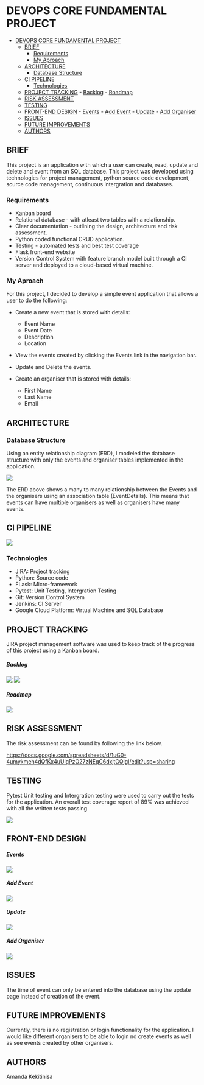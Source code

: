 # DEVOPS CORE FUNDAMENTAL PROJECT
- [DEVOPS CORE FUNDAMENTAL PROJECT](#devops-core-fundamental-project)
  - [BRIEF](#brief)
    - [Requirements](#requirements)
    - [My Aproach](#my-aproach)
  - [ARCHITECTURE](#architecture)
    - [Database Structure](#database-structure)
  - [CI PIPELINE](#ci-pipeline)
    - [Technologies](#technologies)
  - [PROJECT TRACKING](#project-tracking)
        - [Backlog](#backlog)
        - [Roadmap](#roadmap)
  - [RISK ASSESSMENT](#risk-assessment)
  - [TESTING](#testing)
  - [FRONT-END DESIGN](#front-end-design)
        - [Events](#events)
        - [Add Event](#add-event)
        - [Update](#update)
        - [Add Organiser](#add-organiser)
  - [ISSUES](#issues)
  - [FUTURE IMPROVEMENTS](#future-improvements)
  - [AUTHORS](#authors)
## BRIEF
This project is an application with which a user can create, read, update and delete and event from an SQL database. This project was developed using technologies for project management, python source code development, source code management, continuous intergration and databases. 

### Requirements
* Kanban board
* Relational database - with atleast two tables with a relationship.
* Clear documentation - outlining the design, architecture and risk assessment.
* Python coded functional CRUD application.
* Testing - automated tests and best test coverage
* Flask front-end website
* Version Control System with feature branch model built through a CI server and deployed to a cloud-based virtual machine.

### My Aproach
For this project, I decided to develop a simple event application that allows a user to do the following:
* Create a new event that is stored with details:
  - Event Name
  - Event Date
  - Description
  - Location
  
* View the events created by clicking the Events link in the navigation bar.
* Update and Delete the events.

* Create an organiser that is stored with details:
  - First Name
  - Last Name
  - Email


## ARCHITECTURE 
### Database Structure
Using an entity relationship diagram (ERD), I modeled the database structure with only the events and organiser tables implemented in the application.

![](https://github.com/K1610174/QA-SFIA1/blob/documentation/images/database_erd.png)

The ERD above shows a many to many relationship between the Events and the organisers using an association table (EventDetails). This means that events can have multiple organisers as well as organisers have many events.

## CI PIPELINE

![](https://github.com/K1610174/QA-SFIA1/blob/documentation/images/CI-Pipeline.PNG)

### Technologies
- JIRA: Project tracking
- Python: Source code
- FLask: Micro-framework
- Pytest: Unit Testing, Intergration Testing
- Git: Version Control System
- Jenkins: CI Server
- Google Cloud Platform: Virtual Machine and SQL Database
  

## PROJECT TRACKING
JIRA project management software was used to keep track of the progress of this project using a Kanban board.
##### Backlog
![](https://github.com/K1610174/QA-SFIA1/blob/documentation/images/backlog1.PNG)
![](https://github.com/K1610174/QA-SFIA1/blob/documentation/images/baclog2.PNG)
##### Roadmap
![](https://github.com/K1610174/QA-SFIA1/blob/documentation/images/roadmap.png)


## RISK ASSESSMENT
The risk assessment can be found by following the link below.

https://docs.google.com/spreadsheets/d/1uG0-4umykmeh4dQfKx4uUiqPzO27zNEqC6dxjtGQjgI/edit?usp=sharing

## TESTING
Pytest Unit testing and Intergration testing were used to carry out the tests for the application. 
An overall test coverage report of 89% was achieved with all the written tests passing.

![](https://github.com/K1610174/QA-SFIA1/blob/documentation/images/test-cov.PNG)

## FRONT-END DESIGN

##### Events
![](https://github.com/K1610174/QA-SFIA1/blob/documentation/images/eventspage.PNG)

##### Add Event
![](https://github.com/K1610174/QA-SFIA1/blob/documentation/images/addevent.PNG)

##### Update
![](https://github.com/K1610174/QA-SFIA1/blob/documentation/images/update.PNG)

##### Add Organiser
![](https://github.com/K1610174/QA-SFIA1/blob/documentation/images/addorganiser.PNG)

## ISSUES
The time of event can only be entered into the database using the update page instead of creation of the event.

## FUTURE IMPROVEMENTS
Currently, there is no registration or login functionality for the application. I would like different organisers to be able to login nd create events as well as see events created by other organisers. 

## AUTHORS
Amanda Kekitinisa
